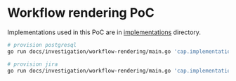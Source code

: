 # Workflow rendering PoC

Implementations used in this PoC are in [implementations](implementations) directory.

```bash
# provision postgresql
go run docs/investigation/workflow-rendering/main.go 'cap.implementation.bitnami.postgresql.install' | kubectl apply -f -

# provision jira
go run docs/investigation/workflow-rendering/main.go 'cap.implementation.atlassian.jira.install' | kubectl apply -f -
```